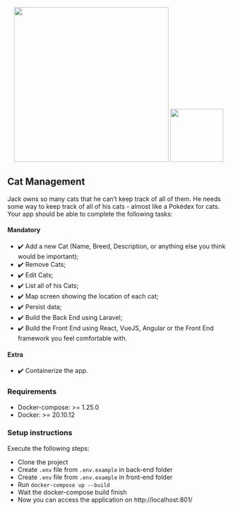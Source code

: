 <div>
<p align="center"><a href="https://laravel.com" target="_blank"><img src="https://raw.githubusercontent.com/laravel/art/master/logo-lockup/5%20SVG/2%20CMYK/1%20Full%20Color/laravel-logolockup-cmyk-red.svg" width="350"></a>
<a href="https://laravel.com" target="_blank"><img src="https://upload.wikimedia.org/wikipedia/commons/thumb/9/95/Vue.js_Logo_2.svg/1184px-Vue.js_Logo_2.svg.png" width="120"></a></p>

</div> 

## Cat Management

Jack owns so many cats that he can’t keep track of all of them. He needs some way to keep track of all of his cats - almost like a Pokédex for cats. Your app should be able to complete the following tasks:


#### Mandatory

- :heavy_check_mark: Add a new Cat (Name, Breed, Description, or anything else you think would be important);
- :heavy_check_mark: Remove Cats;
- :heavy_check_mark: Edit Cats;
- :heavy_check_mark: List all of his Cats;
- :heavy_check_mark: Map screen showing the location of each cat;
- :heavy_check_mark: Persist data; 
- :heavy_check_mark: Build the Back End using Laravel;
- :heavy_check_mark: Build the Front End using React, VueJS, Angular or the Front End framework you feel comfortable with.

#### Extra

- :heavy_check_mark: Containerize the app.

### Requirements

- Docker-compose:  >= 1.25.0
- Docker:  >= 20.10.12

### Setup instructions

Execute the following steps:

- Clone the project
- Create `.env` file from `.env.example` in back-end folder
- Create `.env` file from `.env.example` in front-end folder
- Run `docker-compose up --build`
- Wait the docker-compose build finish
- Now you can access the application on http://localhost:801/
